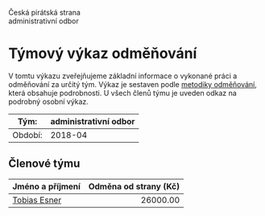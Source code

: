 Česká pirátská strana  
administrativní odbor

Týmový výkaz odměňování
===========================

V tomtu výkazu zveřejňujeme základní informace o vykonané práci a odměňování
za určitý tým. Výkaz je sestaven podle [metodiky odměňování][metodika],
která obsahuje podrobnosti. U všech členů týmu je uveden odkaz na podrobný osobní výkaz.

Tým:                     | administrativní odbor
-----------------------  | --------------------
Období:                  | 2018-04

Členové týmu
--------------

| Jméno a příjmení              |   Odměna od strany (Kč) |
|:------------------------------|------------------------:|
| [Tobias Esner](tobias-esner/) |                26000.00 |


[metodika]: https://redmine.pirati.cz/projects/po/wiki/Odmenovani
